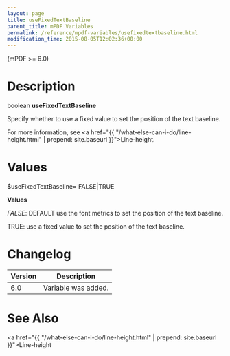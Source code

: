 ```yaml
---
layout: page
title: useFixedTextBaseline
parent_title: mPDF Variables
permalink: /reference/mpdf-variables/usefixedtextbaseline.html
modification_time: 2015-08-05T12:02:36+00:00
---
```


(mPDF >= 6.0)

# Description

boolean **useFixedTextBaseline**

Specify whether to use a fixed value to set the position of the text baseline.

For more information, see <a href="{{ "/what-else-can-i-do/line-height.html" | prepend: site.baseurl }}">Line-height</a>.

# Values

<span class="parameter">$useFixedTextBaseline= <span class="smallblock">FALSE</span>|<span class="smallblock">TRUE</span></span>

**Values**

*<span class="smallblock">FALSE</span>*: <span class="smallblock">DEFAULT</span> use the font metrics to set the position of the text baseline.

<span class="smallblock">TRUE</span>: use a fixed value to set the position of the text baseline.

# Changelog

<table class="table"> <thead>
<tr> <th>Version</th><th>Description</th> </tr>
</thead> <tbody>
<tr>
<td>6.0</td>
<td>Variable was added.</td>
</tr>
</tbody> </table>

# See Also

<a href="{{ "/what-else-can-i-do/line-height.html" | prepend: site.baseurl }}">Line-height</a>

